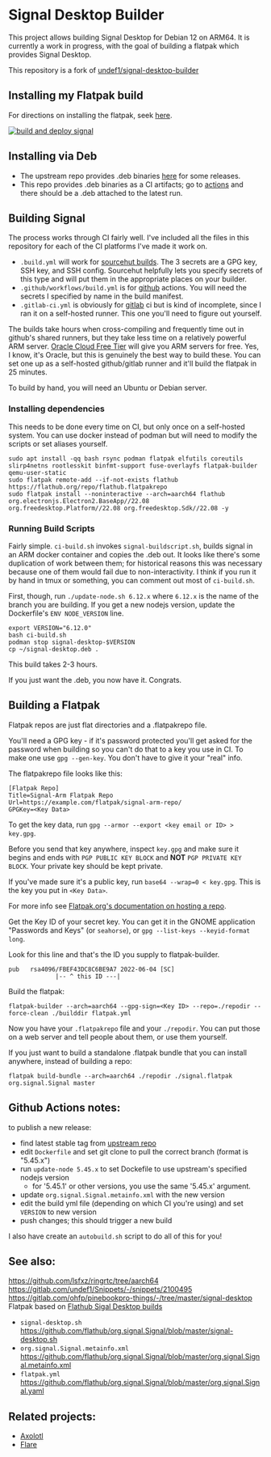 # Signal Desktop Builder
This project allows building Signal Desktop for Debian 12 on ARM64.
It is currently a work in progress, with the goal of building a flatpak
which provides Signal Desktop.

This repository is a fork of [undef1/signal-desktop-builder](https://gitlab.com/undef1/signal-desktop-builder)

## Installing my Flatpak build

For directions on installing the flatpak, seek [here](https://elagost.com/flatpak).

[![build and deploy signal](https://github.com/adamthiede/signal-desktop-builder/actions/workflows/build.yml/badge.svg)](https://github.com/adamthiede/signal-desktop-builder/actions/workflows/build.yml)

## Installing via Deb

- The upstream repo provides .deb binaries [here](https://gitlab.com/undef1/signal-desktop-builder/-/packages) for some releases.
- This repo provides .deb binaries as a CI artifacts; go to [actions](https://github.com/adamthiede/signal-desktop-builder/actions) and there should be a .deb attached to the latest run.

## Building Signal

The process works through CI fairly well. I've included all the files in this repository for each of the CI platforms I've made it work on.

- `.build.yml` will work for [sourcehut builds](https://builds.sr.ht). The 3 secrets are a GPG key, SSH key, and SSH config. Sourcehut helpfully lets you specify secrets of this type and will put them in the appropriate places on your builder.
- `.github/workflows/build.yml` is for [github](https://github.com) actions. You will need the secrets I specified by name in the build manifest.
- `.gitlab-ci.yml` is obviously for [gitlab](https://gitlab.com) ci but is kind of incomplete, since I ran it on a self-hosted runner. This one you'll need to figure out yourself.

The builds take hours when cross-compiling and frequently time out in github's shared runners, but they take less time on a relatively powerful ARM server. [Oracle Cloud Free Tier](https://www.oracle.com/cloud/free/) will give you ARM servers for free. Yes, I know, it's Oracle, but this is genuinely the best way to build these. You can set one up as a self-hosted github/gitlab runner and it'll build the flatpak in 25 minutes.

To build by hand, you will need an Ubuntu or Debian server.

### Installing dependencies

This needs to be done every time on CI, but only once on a self-hosted system. You can use docker instead of podman but will need to modify the scripts or set aliases yourself.

```
sudo apt install -qq bash rsync podman flatpak elfutils coreutils slirp4netns rootlesskit binfmt-support fuse-overlayfs flatpak-builder qemu-user-static
sudo flatpak remote-add --if-not-exists flathub https://flathub.org/repo/flathub.flatpakrepo
sudo flatpak install --noninteractive --arch=aarch64 flathub org.electronjs.Electron2.BaseApp//22.08 org.freedesktop.Platform//22.08 org.freedesktop.Sdk//22.08 -y
```

### Running Build Scripts

Fairly simple. `ci-build.sh` invokes `signal-buildscript.sh`, builds signal in an ARM docker container and copies the .deb out. It looks like there's some duplication of work between them; for historical reasons this was necessary because one of them would fail due to non-interactivity. I think if you run it by hand in tmux or something, you can comment out most of `ci-build.sh`.

First, though, run `./update-node.sh 6.12.x` where `6.12.x` is the name of the branch you are building. If you get a new nodejs version, update the Dockerfile's `ENV NODE_VERSION` line.

```
export VERSION="6.12.0"
bash ci-build.sh
podman stop signal-desktop-$VERSION
cp ~/signal-desktop.deb .
```
This build takes 2-3 hours.

If you just want the .deb, you now have it. Congrats.

## Building a Flatpak

Flatpak repos are just flat directories and a .flatpakrepo file.

You'll need a GPG key - if it's password protected you'll get asked for the password when building so you can't do that to a key you use in CI. To make one use `gpg --gen-key`. You don't have to give it your "real" info.

The flatpakrepo file looks like this:

```
[Flatpak Repo]
Title=Signal-Arm Flatpak Repo
Url=https://example.com/flatpak/signal-arm-repo/
GPGKey=<Key Data>
```

To get the key data, run `gpg --armor --export <key email or ID> > key.gpg`. 

Before you send that key anywhere, inspect `key.gpg` and make sure it begins and ends with `PGP PUBLIC KEY BLOCK` and __NOT__ `PGP PRIVATE KEY BLOCK`. Your private key should be kept private.

If you've made sure it's a public key, run `base64 --wrap=0 < key.gpg`. This is the key you put in `<Key Data>`.

For more info see [Flatpak.org's documentation on hosting a repo](https://docs.flatpak.org/en/latest/hosting-a-repository.html).

Get the Key ID of your secret key. You can get it in the GNOME application "Passwords and Keys" (or `seahorse`), or `gpg --list-keys --keyid-format long`.

Look for this line and that's the ID you supply to flatpak-builder.

```
pub   rsa4096/FBEF43DC8C6BE9A7 2022-06-04 [SC]
             |-- ^ this ID ---|
```

Build the flatpak:

```
flatpak-builder --arch=aarch64 --gpg-sign=<Key ID> --repo=./repodir --force-clean ./builddir flatpak.yml
```

Now you have your `.flatpakrepo` file and your `./repodir`. You can put those on a web server and tell people about them, or use them yourself.

If you just want to build a standalone .flatpak bundle that you can install anywhere, instead of building a repo:

`flatpak build-bundle --arch=aarch64 ./repodir ./signal.flatpak org.signal.Signal master`

## Github Actions notes:

to publish a new release:

- find latest stable tag from [upstream repo](https://github.com/signalapp/Signal-Desktop/releases)
- edit `Dockerfile` and set git clone to pull the correct branch (format is "5.45.x")
- run `update-node 5.45.x` to set Dockefile to use upstream's specified nodejs version
    - for '5.45.1' or other versions, you use the same '5.45.x' argument.
- update `org.signal.Signal.metainfo.xml` with the new version
- edit the build yml file (depending on which CI you're using) and set `VERSION` to new version
- push changes; this should trigger a new build

I also have create an `autobuild.sh` script to do all of this for you!

## See also:
https://github.com/lsfxz/ringrtc/tree/aarch64
https://gitlab.com/undef1/Snippets/-/snippets/2100495
https://gitlab.com/ohfp/pinebookpro-things/-/tree/master/signal-desktop
Flatpak based on [Flathub Sigal Desktop builds](https://github.com/flathub/org.signal.Signal/)
 - `signal-desktop.sh` https://github.com/flathub/org.signal.Signal/blob/master/signal-desktop.sh
 - `org.signal.Signal.metainfo.xml` https://github.com/flathub/org.signal.Signal/blob/master/org.signal.Signal.metainfo.xml
 - `flatpak.yml` https://github.com/flathub/org.signal.Signal/blob/master/org.signal.Signal.yaml

## Related projects:

- [Axolotl](https://github.com/nanu-c/axolotl)
- [Flare](https://gitlab.com/schmiddi-on-mobile/flare)
